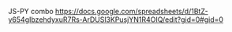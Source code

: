 JS-PY combo
https://docs.google.com/spreadsheets/d/1BtZ-y654gIbzehdyxuR7Rs-ArDUSl3KPusjYN1R4OIQ/edit?gid=0#gid=0
